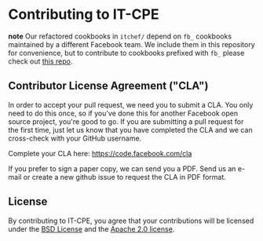 # Contributing to IT-CPE

**note**
Our refactored cookbooks in `itchef/` depend on `fb_` cookbooks maintained by
a different Facebook team. We include them in this repository for convenience,
but to contribute to cookbooks prefixed with `fb_` please check out
[this repo](https://github.com/facebook/chef-cookbooks/).

## Contributor License Agreement ("CLA")

In order to accept your pull request, we need you to submit a CLA. You
only need to do this once, so if you've done this for another Facebook
open source project, you're good to go. If you are submitting a pull
request for the first time, just let us know that you have completed
the CLA and we can cross-check with your GitHub username.

Complete your CLA here: <https://code.facebook.com/cla>

If you prefer to sign a paper copy, we can send you a PDF.  Send us an
e-mail or create a new github issue to request the CLA in PDF format.

## License

By contributing to IT-CPE, you agree that your contributions will be
licensed under the [BSD License](LICENSE) and the
[Apache 2.0 license](itchef/LICENSE).
